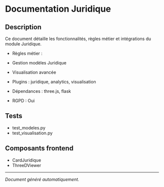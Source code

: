 # Documentation Juridique

## Description
Ce document détaille les fonctionnalités, règles métier et intégrations du module Juridique.

- Règles métier :
- Gestion modèles Juridique
- Visualisation avancée


- Plugins : juridique, analytics, visualisation
- Dépendances : three.js, flask
- RGPD : Oui

## Tests
- test_modeles.py
- test_visualisation.py


## Composants frontend
- CardJuridique
- ThreeDViewer


---
*Document généré automatiquement.*